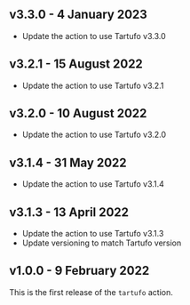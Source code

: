 v3.3.0 - 4 January 2023
------------------------

* Update the action to use Tartufo v3.3.0

v3.2.1 - 15 August 2022
------------------------

* Update the action to use Tartufo v3.2.1

v3.2.0 - 10 August 2022
------------------------

* Update the action to use Tartufo v3.2.0

v3.1.4 - 31 May 2022
------------------------

* Update the action to use Tartufo v3.1.4
 
v3.1.3 - 13 April 2022
------------------------

* Update the action to use Tartufo v3.1.3
* Update versioning to match Tartufo version

v1.0.0 - 9 February 2022
------------------------

This is the first release of the `tartufo` action.
